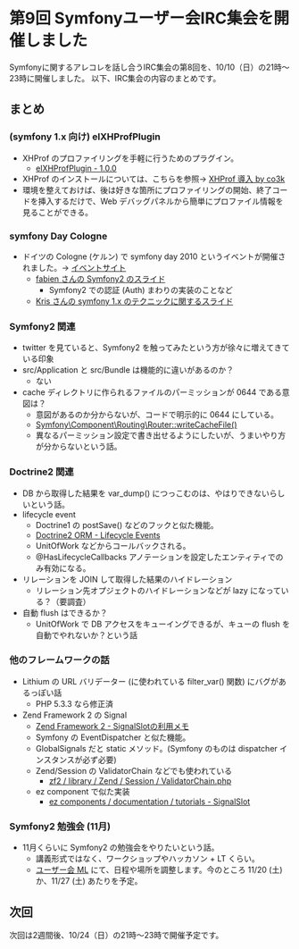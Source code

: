 第9回 Symfonyユーザー会IRC集会を開催しました
============================================

Symfonyに関するアレコレを話し合うIRC集会の第8回を、10/10（日）の21時～23時に開催しました。
以下、IRC集会の内容のまとめです。


まとめ
------

### (symfony 1.x 向け) elXHProfPlugin

  - XHProf のプロファイリングを手軽に行うためのプラグイン。
    - [elXHProfPlugin - 1.0.0](http://www.symfony-project.org/plugins/elXHProfPlugin)
  - XHProf のインストールについては、こちらを参照→ [XHProf 導入 by co3k](http://gist.github.com/458621)
  - 環境を整えておけば、後は好きな箇所にプロファイリングの開始、終了コードを挿入するだけで、Web デバッグパネルから簡単にプロファイル情報を見ることができる。


### symfony Day Cologne

  - ドイツの Cologne (ケルン) で symfony day 2010 というイベントが開催されました。→ [イベントサイト](http://www.symfonyday.com/en/)
    - [fabien さんの Symfony2 のスライド](http://www.slideshare.net/fabpot/the-state-of-symfony2-symfonyday-2010)
      - Symfony2 での認証 (Auth) まわりの実装のことなど
    - [Kris さんの symfony 1.x のテクニックに関するスライド](http://www.slideshare.net/kriswallsmith/advanced-symfony-techniques)


### Symfony2 関連

  - twitter を見ていると、Symfony2 を触ってみたという方が徐々に増えてきている印象
  - src/Application と src/Bundle は機能的に違いがあるのか？
    - ない
  - cache ディレクトリに作られるファイルのパーミッションが 0644 である意図は？
    - 意図があるのか分からないが、コードで明示的に 0644 にしている。
    - [Symfony\Component\Routing\Router::writeCacheFile()](http://github.com/fabpot/symfony/blob/master/src/Symfony/Component/Routing/Router.php#L246)
    - 異なるパーミッション設定で書き出せるようにしたいが、うまいやり方が分からないという話。



### Doctrine2 関連

  - DB から取得した結果を var_dump() につっこむのは、やはりできないらしいという話。
  - lifecycle event
    - Doctrine1 の postSave() などのフックと似た機能。
    - [Doctrine2 ORM - Lifecycle Events](http://www.doctrine-project.org/projects/orm/2.0/docs/reference/events/en#lifecycle-events)
    - UnitOfWork などからコールバックされる。
    - @HasLifecycleCallbacks アノテーションを設定したエンティティでのみ有効になる。
  - リレーションを JOIN して取得した結果のハイドレーション
    - リレーション先オプジェクトのハイドレーションなどが lazy になっている？（要調査）
  - 自動 flush はできるか？
    - UnitOfWork で DB アクセスをキューイングできるが、キューの flush を自動でやれないか？という話


### 他のフレームワークの話

  - Lithium の URL バリデーター (に使われている filter_var() 関数) にバグがあるっぽい話
    - PHP 5.3.3 なら修正済
  - Zend Framework 2 の Signal
    - [Zend Framework 2 - SignalSlotの利用メモ](http://d.hatena.ne.jp/sasezaki/20101007/p1)
    - Symfony の EventDispatcher と似た機能。
    - GlobalSignals だと static メソッド。(Symfony のものは dispatcher インスタンスが必ず必要)
    - Zend/Session の ValidatorChain などでも使われている
      - [zf2 / library / Zend / Session / ValidatorChain.php](http://github.com/zendframework/zf2/blob/master/library/Zend/Session/ValidatorChain.php)
    - ez component で似た実装
      - [ez components / documentation / tutorials - SignalSlot](http://ezcomponents.org/docs/tutorials/SignalSlot)


### Symfony2 勉強会 (11月)

  - 11月くらいに Symfony2 の勉強会をやりたいという話。
    - 講義形式ではなく、ワークショップやハッカソン + LT くらい。
    - [ユーザー会 ML](http://groups.google.com/group/symfony-users-ja) にて、日程や場所を調整します。今のところ 11/20 (土) か、11/27 (土) あたりを予定。




次回
----

次回は2週間後、10/24（日）の21時～23時で開催予定です。

